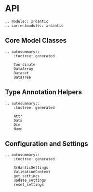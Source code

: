 # API

```{eval-rst}
.. module:: xrdantic
.. currentmodule:: xrdantic
```

## Core Model Classes

```{eval-rst}
.. autosummary::
    :toctree: generated

    Coordinate
    DataArray
    Dataset
    DataTree
```

## Type Annotation Helpers

```{eval-rst}
.. autosummary::
    :toctree: generated

    Attr
    Data
    Dim
    Name
```

## Configuration and Settings

```{eval-rst}
.. autosummary::
    :toctree: generated

    XrdanticSettings
    ValidationContext
    get_settings
    update_settings
    reset_settings
```
